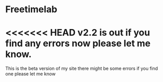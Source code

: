# Freetimelab
<<<<<<< HEAD
v2.2 is out if you find any errors now please let me know.
=======
This is the beta version of my site there might be some errors if you find one please let me know
